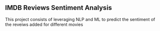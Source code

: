 ## IMDB Reviews Sentiment Analysis

This project consists of leveraging NLP and ML to predict the sentiment of the reveiws added for different movies
